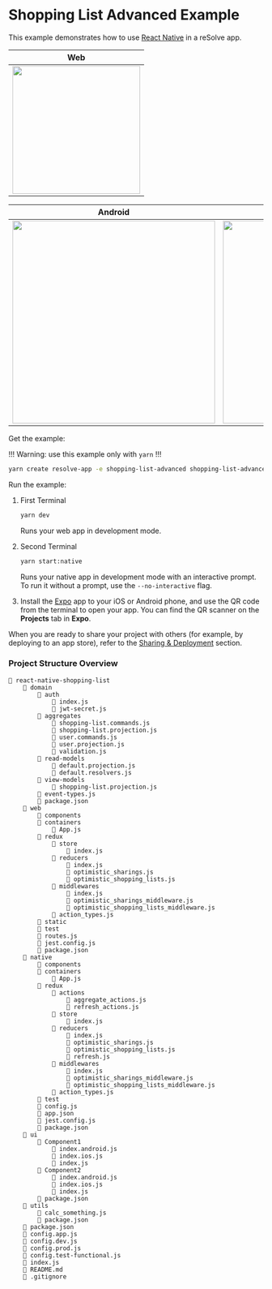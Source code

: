 # Shopping List Advanced Example

This example demonstrates how to use [React Native](https://github.com/react-community/create-react-native-app) in a reSolve app.

| Web |
| ------ |
| <img src="https://user-images.githubusercontent.com/5055654/44654333-fcead780-a9f9-11e8-9527-05ac55526e44.gif" height="252" />  |

| Android | Ios |
| ---------- | ---- |
| <img src="https://user-images.githubusercontent.com/5055654/44654326-f4929c80-a9f9-11e8-83f3-855030b0d42c.gif" height="400" />  | <img src="https://user-images.githubusercontent.com/5055654/44654321-efcde880-a9f9-11e8-8bca-b4c02a6f5158.gif" height="400" /> |

Get the example: 

!!! Warning: use this example only with `yarn` !!! 

```sh
yarn create resolve-app -e shopping-list-advanced shopping-list-advanced
```

Run the example:

1. First Terminal

    ```sh
    yarn dev
    ```

    Runs your web app in development mode.

2. Second Terminal

    ```sh
    yarn start:native
    ```

    Runs your native app in development mode with an interactive prompt. To run it without a prompt, use the `--no-interactive` flag.

3. Install the [Expo](https://expo.io) app to your iOS or Android phone, and use the QR code from the terminal to open your app. You can find the QR scanner on the **Projects** tab in **Expo**.

When you are ready to share your project with others (for example, by deploying to an app store), refer to the [Sharing & Deployment](https://github.com/react-community/create-react-native-app/blob/master/react-native-scripts/template/README.md#sharing-and-deployment) section. 


### Project Structure Overview
```
📁 react-native-shopping-list
    📁 domain
        📁 auth
            📄 index.js
            📄 jwt-secret.js
        📁 aggregates
            📄 shopping-list.commands.js
            📄 shopping-list.projection.js
            📄 user.commands.js
            📄 user.projection.js
            📄 validation.js
        📁 read-models
            📄 default.projection.js
            📄 default.resolvers.js
        📁 view-models
            📄 shopping-list.projection.js
        📄 event-types.js
        📄 package.json
    📁 web
        📁 components
        📁 containers
            📄 App.js
        📁 redux
            📁 store
                📄 index.js
            📁 reducers
                📄 index.js
                📄 optimistic_sharings.js
                📄 optimistic_shopping_lists.js
            📁 middlewares
                📄 index.js
                📄 optimistic_sharings_middleware.js
                📄 optimistic_shopping_lists_middleware.js
            📄 action_types.js
        📁 static
        📁 test
        📄 routes.js
        📄 jest.config.js
        📄 package.json
    📁 native
        📁 components
        📁 containers
            📄 App.js
        📁 redux
            📁 actions
                📄 aggregate_actions.js
                📄 refresh_actions.js
            📁 store
                📄 index.js
            📁 reducers
                📄 index.js
                📄 optimistic_sharings.js
                📄 optimistic_shopping_lists.js
                📄 refresh.js
            📁 middlewares
                📄 index.js
                📄 optimistic_sharings_middleware.js
                📄 optimistic_shopping_lists_middleware.js
            📄 action_types.js
        📁 test
        📄 config.js
        📄 app.json
        📄 jest.config.js
        📄 package.json
    📁 ui
        📁 Component1
            📄 index.android.js
            📄 index.ios.js
            📄 index.js
        📁 Component2
            📄 index.android.js
            📄 index.ios.js
            📄 index.js
        📄 package.json
    📁 utils
        📄 calc_something.js
        📄 package.json
    📄 package.json
    📄 config.app.js	
    📄 config.dev.js
    📄 config.prod.js
    📄 config.test-functional.js
    📄 index.js
    📄 README.md
    📄 .gitignore
```
